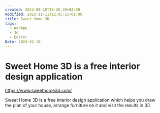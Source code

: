 ```yaml
---
created: 2023-09-18T19:28:30+02:00
modified: 2023-11-11T12:05:15+01:00
title: Sweet Home 3D
tags:
  - WebApp
  - 3d
  - Editor
Date: 2024-02-10
---
```


# Sweet Home 3D is a free interior design application

https://www.sweethome3d.com/

Sweet Home 3D is a free interior design application
which helps you draw the plan of your house, arrange furniture on it and visit the results in 3D
